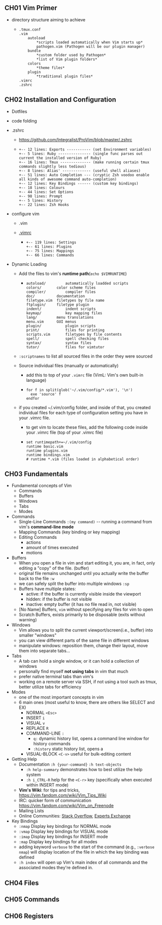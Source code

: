 ## CH01 Vim Primer

* directory structure aiming to achieve

  * ```
    .tmux.conf
    .vim
    	autoload
    		*scripts loaded automatically when Vim starts up*
    		pathogen.vim (Pathogen will be our plugin manager)
    	bundle
    		*custom folder used by Pathogen*
    		*list of Vim plugin folders*
    	colors
    		*theme files*
    	plugin
    		*traditional plugin files*
    .vimrc
    .zshrc
    ```

## CH02 Installation and Configuration

* Dotfiles

* code folding

* .zshrc 

  * https://github.com/Integralist/ProVim/blob/master/.zshrc

  * ```
    +-- 12 lines: Exports ----------- (set Environment variables)
    +-- 5 lines: Ruby --------------- (single func parses out current the installed version of Ruby)
    +-- 16 lines: Tmux -------------- (make running certain tmux commands slightly less tedious)
    +-- 8 lines: Alias' ------------- (useful shell aliases)
    +-- 51 lines: Auto Completion --- (cryptic Zsh voodoo enable all kinds of awesome command auto-completion)
    +-- 12 lines: Key Bindings ------ (custom key bindings)
    +-- 18 lines: Colours
    +-- 44 lines: Set Options
    +-- 98 lines: Prompt
    +-- 5 lines: History
    +-- 22 lines: Zsh Hooks
    ```

* configure vim

  * .vim

  * [.vimrc](https://github.com/Integralist/ProVim/blob/master/.vimrc)

    * ```
      +-- 119 lines: Settings
      +-- 61 lines: Plugins
      +-- 75 lines: Mappings
      +-- 66 lines: Commands
      ```

* Dynamic Loading

  * Add the files to vim's **runtime path**(`echo $VIMRUNTIME`)

    * ```
      autoload/ 		automatically loadded scripts
      colors/ 		color scheme files
      compiler/ 		compiler files
      doc/ 			documentation
      filetype.vim	filetypes by file name
      ftplugin/		filetype plugin
      indent/			indent scripts
      keymap/			key mapping files
      lang/			menu translations
      menu.vim		GUI menus
      plugin/			plugin scripts
      print/			files for printing
      scripts.vim		filetypes by file contents
      spell/			spell checking files
      syntax/			syntax files
      tutor/			files for vimtutor
      ```

  * `:scriptnames` to list all sourced files in the order they were sourced

  * Source individual files (manually or automatically)

    * add this to top of your `.vimrc` file (VimL: Vim's own built-in language)

    * ```
      for f in split(glob('~/.vim/config/*.vim'), '\n')
      	exe 'source' f
      endfor
      ```

  * if you created ~/.vim/config folder, and inside of that, you created individual files for each type of configuration setting you have in your .vimrc file.

    * to get vim to locate these files, add the following code inside your .vimrc file (top of your .vimrc file)

    * ```
      set runtimepath+=~/.vim/config
      runtime basic.vim
      runtime plugins.vim
      runtime bindings.vim
      # runtime *.vim (files loaded in alphabetical order)
      ```

## CH03 Fundamentals

* Fundamental concepts of Vim
  * Commands
  * Buffers
  * Windows
  * Tabs
  * Modes
* Commands
  * Single-Line Commands `:(my command)` -- running a command from vim's **command-line mode**
  * Mapping Commands (key binding or key mapping)
  * Editing Commands
    * actions
    * amount of times executed
    * motions
* Buffers
  * When you open a file in vim and start editing it, you are, in fact, only editing a "copy" of the file. (buffer)
  * original file remains unchanged until you actually write the buffer back to the file `:w`
  * we can safely split the buffer into multiple windows `:sp`
  * Buffers have multiple states: 
    * active: if the buffer is currently visible inside the viewport
    * hidden: if the buffer is not visible
    * inactive: empty buffer (it has no file read in, not visible)
  * \[No Name\] Buffers, `vim` without specifying any files for vim to open
  * Scratch Buffers, exists primarily to be disposable (exits without warning)
* Windows
  * Vim allows you to split the current viewport/screen(i.e., buffer) into smaller "windows"
  * you can view different parts of the same file in different windows
  * manipulate windows: reposition them, change their layout, move them into separate tabs...
* Tabs
  * A tab can hold a single window, or it can hold a collection of windows
  * personally find myself **not using tabs** in vim that much
  * prefer native terminal tabs than vim's
  * working on a remote server via SSH, if not using a tool such as tmux, better utilize tabs for efficiency
* Modes
  * one of the most important concepts in vim
  * 6 main ones (most useful to know, there are others like SELECT and EX)
    * NORMAL `<Esc>`
    * INSERT `i`
    * VISUAL `v`
    * REPLACE `R`
    * COMMAND-LINE `:`
      * `q:` dynamic history list, opens a command line window for history commands
      * `:history` static history list, opens a 
    * VISUAL-BLOCK `<C-v>` useful for bulk-editing content
* Getting Help
  * Documentation `:h {your-command}` `:h text-objects`
    * `:h help-summary` demonstrates how to best utilize the help system
    * `:h i_CTRL-R` help for the `<C-r>` key (specifically when executed within INSERT mode)
  * **Vim's Wiki**: for tips and tricks, https://vim.fandom.com/wiki/Vim_Tips_Wiki
  * IRC: quicker form of communication https://vim.fandom.com/wiki/Vim_on_Freenode
  * Mailing Lists
  * Online Communities: [Stack Overflow]([https://stackoverflow.com](https://stackoverflow.com/)), [Experts Exchange](https://www.experts-exchange.com/)
* Key Bindings
  * `:nmap` Display key bindings for NORMAL mode
  * `:vmap` Display key bindings for VISUAL mode
  * `:imap` Display key bindings for INSERT mode
  * `:map` Display key bindings for all modes
  * adding keyword `verbose` to the start of the command (e.g., `:verbose nmap`) will display location of the file in which the key binding was defined
  * `:h index` will open up Vim's main index of all commands and the associated modes they're defined in.

## CH04 Files

## CH05 Commands

## CH06 Registers